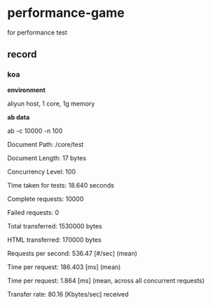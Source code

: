 # performance-game

for performance test

## record

### koa

**environment**

aliyun host, 1 core, 1g memory

**ab data**

ab -c 10000 -n 100 

Document Path:          /core/test

Document Length:        17 bytes

Concurrency Level:      100

Time taken for tests:   18.640 seconds

Complete requests:      10000

Failed requests:        0

Total transferred:      1530000 bytes

HTML transferred:       170000 bytes

Requests per second:    536.47 [#/sec] (mean)

Time per request:       186.403 [ms] (mean)

Time per request:       1.864 [ms] (mean, across all concurrent requests)

Transfer rate:          80.16 [Kbytes/sec] received
